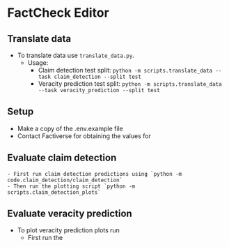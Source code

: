 # FactCheck Editor

## Translate data
* To translate data use `translate_data.py`. 
    - Usage: 
        - Claim detection test split: `python -m scripts.translate_data --task claim_detection --split test`
        - Veracity prediction test split: `python -m scripts.translate_data --task veracity_prediction --split test`

## Setup
* Make a copy of the .env.example file
* Contact Factiverse for obtaining the values for 

## Evaluate claim detection
    - First run claim detection predictions using `python -m code.claim_detection/claim_detection`
    - Then run the plotting script `python -m scripts.claim_detection_plots`

## Evaluate veracity prediction
* To plot veracity prediction plots run 
    - First run the 